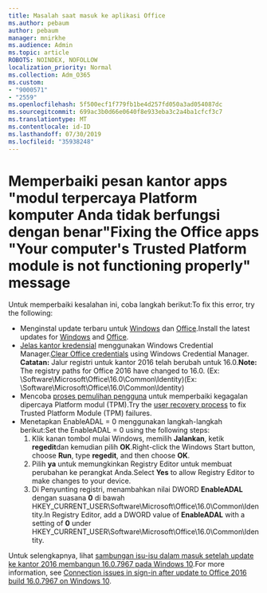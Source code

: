 ```yaml
---
title: Masalah saat masuk ke aplikasi Office
ms.author: pebaum
author: pebaum
manager: mnirkhe
ms.audience: Admin
ms.topic: article
ROBOTS: NOINDEX, NOFOLLOW
localization_priority: Normal
ms.collection: Adm_O365
ms.custom:
- "9000571"
- "2559"
ms.openlocfilehash: 5f500ecf1f779fb1be4d257fd050a3ad054087dc
ms.sourcegitcommit: 699ac3b0d66e0640f8e933eba3c2a4ba1cfcf3c7
ms.translationtype: MT
ms.contentlocale: id-ID
ms.lasthandoff: 07/30/2019
ms.locfileid: "35938248"
---
```

# <a name="fixing-the-office-apps-your-computers-trusted-platform-module-is-not-functioning-properly-message"></a><span data-ttu-id="0ee12-102">Memperbaiki pesan kantor apps "modul terpercaya Platform komputer Anda tidak berfungsi dengan benar"</span><span class="sxs-lookup"><span data-stu-id="0ee12-102">Fixing the Office apps "Your computer's Trusted Platform module is not functioning properly" message</span></span>

<span data-ttu-id="0ee12-103">Untuk memperbaiki kesalahan ini, coba langkah berikut:</span><span class="sxs-lookup"><span data-stu-id="0ee12-103">To fix this error, try the following:</span></span>

- <span data-ttu-id="0ee12-104">Menginstal update terbaru untuk [Windows](https://support.microsoft.com/help/4027667/windows-10-update) dan [Office](https://support.office.com/article/update-office-and-your-computer-with-microsoft-update-2ab296f3-7f03-43a2-8e50-46de917611c5).</span><span class="sxs-lookup"><span data-stu-id="0ee12-104">Install the latest updates for [Windows](https://support.microsoft.com/help/4027667/windows-10-update) and [Office](https://support.office.com/article/update-office-and-your-computer-with-microsoft-update-2ab296f3-7f03-43a2-8e50-46de917611c5).</span></span>
- <span data-ttu-id="0ee12-105">[Jelas kantor kredensial](https://docs.microsoft.com/eoffice/troubleshoot/error-messages/another-account-already-signed-in#step-3-clear-cached-credentials-on-the-computer) menggunakan Windows Credential Manager.</span><span class="sxs-lookup"><span data-stu-id="0ee12-105">[Clear Office credentials](https://docs.microsoft.com/eoffice/troubleshoot/error-messages/another-account-already-signed-in#step-3-clear-cached-credentials-on-the-computer) using Windows Credential Manager.</span></span><br/>
    <span data-ttu-id="0ee12-106">**Catatan:** Jalur registri untuk kantor 2016 telah berubah untuk 16.0.</span><span class="sxs-lookup"><span data-stu-id="0ee12-106">**Note:** The registry paths for Office 2016 have changed to 16.0.</span></span> <span data-ttu-id="0ee12-107">(Ex: \Software\Microsoft\Office\16.0\Common\Identity\)</span><span class="sxs-lookup"><span data-stu-id="0ee12-107">(Ex: \Software\Microsoft\Office\16.0\Common\Identity\)</span></span>
- <span data-ttu-id="0ee12-108">Mencoba [proses pemulihan pengguna](https://docs.microsoft.com/office365/troubleshoot/administration/connection-issue-when-sign-in-office-2016#symptom-2) untuk memperbaiki kegagalan dipercaya Platform modul (TPM).</span><span class="sxs-lookup"><span data-stu-id="0ee12-108">Try the [user recovery process](https://docs.microsoft.com/office365/troubleshoot/administration/connection-issue-when-sign-in-office-2016#symptom-2) to fix Trusted Platform Module (TPM) failures.</span></span>
- <span data-ttu-id="0ee12-109">Menetapkan EnableADAL = 0 menggunakan langkah-langkah berikut:</span><span class="sxs-lookup"><span data-stu-id="0ee12-109">Set the EnableADAL = 0 using the following steps:</span></span>  
    1. <span data-ttu-id="0ee12-110">Klik kanan tombol mulai Windows, memilih **Jalankan**, ketik **regedit**dan kemudian pilih **OK**.</span><span class="sxs-lookup"><span data-stu-id="0ee12-110">Right-click the Windows Start button, choose **Run**, type **regedit**, and then choose **OK**.</span></span>
    2. <span data-ttu-id="0ee12-111">Pilih **ya** untuk memungkinkan Registry Editor untuk membuat perubahan ke perangkat Anda.</span><span class="sxs-lookup"><span data-stu-id="0ee12-111">Select **Yes** to allow Registry Editor to make changes to your device.</span></span>
    3. <span data-ttu-id="0ee12-112">Di Penyunting registri, menambahkan nilai DWORD **EnableADAL** dengan suasana **0** di bawah HKEY_CURRENT_USER\Software\Microsoft\Office\16.0\Common\Identity.</span><span class="sxs-lookup"><span data-stu-id="0ee12-112">In Registry Editor, add a DWORD value of **EnableADAL** with a setting of **0** under HKEY_CURRENT_USER\Software\Microsoft\Office\16.0\Common\Identity.</span></span>

<span data-ttu-id="0ee12-113">Untuk selengkapnya, lihat [sambungan isu-isu dalam masuk setelah update ke kantor 2016 membangun 16.0.7967 pada Windows 10](https://docs.microsoft.com/office365/troubleshoot/administration/connection-issue-when-sign-in-office-2016).</span><span class="sxs-lookup"><span data-stu-id="0ee12-113">For more information, see [Connection issues in sign-in after update to Office 2016 build 16.0.7967 on Windows 10](https://docs.microsoft.com/office365/troubleshoot/administration/connection-issue-when-sign-in-office-2016).</span></span>